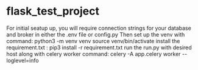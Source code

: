 # flask_test_project
For initial seatup up, you will require connection strings for your database and broker in either the .env file or config.py
Then set up the venv with command: 
python3 -m venv venv 
source venv/bin/activate
install the requirement.txt : pip3 install -r requirement.txt
run the run.py with desired host along with celery worker command:
celery -A app.celery worker --loglevel=info


